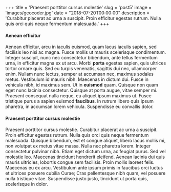 +++
title = 'Praesent porttitor cursus molestie'
slug = 'post5'
image = 'images/geocoder.jpg'
date = "2018-07-20T00:00:00"
description = 'Curabitur placerat ac urna a suscipit. Proin efficitur egestas rutrum. Nulla quis orci quis neque fermentum malesuada.'
+++

#### Aenean efficitur

Aenean efficitur, arcu in iaculis euismod, quam lacus iaculis sapien, sed facilisis leo nisi ac magna. Fusce mollis ut mauris scelerisque condimentum. Integer suscipit, nunc nec consectetur bibendum, ante tellus fermentum urna, in efficitur magna ex ut arcu. Morbi **porta** egestas sapien, quis ultrices tortor ornare quis. Sed eu turpis venenatis, sagittis dui nec, ullamcorper enim. Nullam nunc lectus, semper at accumsan nec, maximus sodales metus. Vestibulum id mauris nibh. Maecenas in dictum dui. Fusce in vehicula nibh, id maximus sem. Ut in **euismod** quam. Quisque non quam eget nunc lacinia consectetur. Quisque at porta augue, vitae semper mi. Praesent consequat nulla neque, eu aliquet ipsum maximus ut. Fusce tristique purus a sapien euismod **faucibus**. In rutrum libero quis ipsum pharetra, in accumsan lorem vehicula. Suspendisse eu convallis dolor.

#### Praesent porttitor cursus molestie

Praesent porttitor cursus molestie. Curabitur placerat ac urna a suscipit. Proin efficitur egestas rutrum. Nulla quis orci quis neque fermentum malesuada. Quisque bibendum, est et congue aliquet, libero lacus mollis mi, non volutpat ex metus vitae massa. Nulla nec pharetra lorem. Integer consectetur pulvinar nibh. Etiam eget dictum urna, ac feugiat purus. Sed vel molestie leo. Maecenas tincidunt hendrerit eleifend. Aenean lacinia dui quis mauris ultricies, lobortis congue sem facilisis. Proin mollis laoreet felis. Maecenas eu ex arcu. Vestibulum ante ipsum primis in faucibus orci luctus et ultrices posuere cubilia Curae; Cras pellentesque nibh quam, vel posuere nulla tristique vitae. Suspendisse justo justo, tincidunt ut porta quis, scelerisque in dolor.